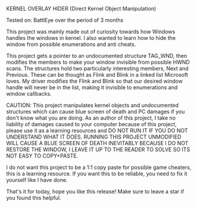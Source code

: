 KERNEL OVERLAY HIDER (Direct Kernel Object Manipulation)



Tested on: BattlEye over the period of 3 months

This project was mainly made out of curiosity towards how Windows handles the windows in kernel.
I also wanted to learn how to hide the window from possible enumerations and anti cheats.

This project gets a pointer to an undocumented structure TAG_WND, then modifies the members to make your window invisible from possible HWND scans.
The structures hold two particularly interesting members, Next and Previous. These can be thought as Flink and Blink in a linked list Microsoft loves.
My driver modifies the Flink and Blink so that our desired window handle will never be in the list, making it invisible to enumerations and window callbacks.

CAUTION:
This project manipulates kernel objects and undocumented structures which can cause blue screen of death and PC damages if you don't know what you are doing.
As an author of this project, I take no liability of damages caused to your computer because of this project, please use it as a learning resources and DO NOT RUN IT IF YOU DO NOT UNDERSTAND WHAT IT DOES.
RUNNING THIS PROJECT UNMODIFIED WILL CAUSE A BLUE SCREEN OF DEATH INEVITABLY BECAUSE I DO NOT RESTORE THE WINDOW, I LEAVE IT UP TO THE READER TO SOLVE SO ITS NOT EASY TO COPY+PASTE.

I do not want this project to be a 1:1 copy paste for possible game cheaters, this is a learning resource. If you want this to be reliable, you need to fix it yourself like I have done.

That's it for today, hope you like this release! Make sure to leave a star if you found this helpful.
